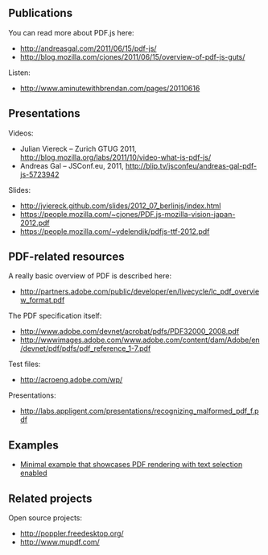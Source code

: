 ## Publications

You can read more about PDF.js here:
+ http://andreasgal.com/2011/06/15/pdf-js/
+ http://blog.mozilla.com/cjones/2011/06/15/overview-of-pdf-js-guts/

Listen:
+ http://www.aminutewithbrendan.com/pages/20110616

## Presentations

Videos:
+ Julian Viereck – Zurich GTUG 2011, http://blog.mozilla.org/labs/2011/10/video-what-is-pdf-js/
+ Andreas Gal – JSConf.eu, 2011, http://blip.tv/jsconfeu/andreas-gal-pdf-js-5723942

Slides:
+ http://jviereck.github.com/slides/2012_07_berlinjs/index.html
+ https://people.mozilla.com/~cjones/PDF.js-mozilla-vision-japan-2012.pdf
+ https://people.mozilla.com/~ydelendik/pdfjs-ttf-2012.pdf

## PDF-related resources

A really basic overview of PDF is described here:
+ http://partners.adobe.com/public/developer/en/livecycle/lc_pdf_overview_format.pdf

The PDF specification itself:
+ http://www.adobe.com/devnet/acrobat/pdfs/PDF32000_2008.pdf
+ http://wwwimages.adobe.com/www.adobe.com/content/dam/Adobe/en/devnet/pdf/pdfs/pdf_reference_1-7.pdf

Test files:
+ http://acroeng.adobe.com/wp/

Presentations:
+ http://labs.appligent.com/presentations/recognizing_malformed_pdf_f.pdf

## Examples

+ [Minimal example that showcases PDF rendering with text selection enabled](http://github.com/mozilla/pdf.js/wiki/Minimal-example-that-showcases-PDF-rendering-with-text-selection-enabled)


## Related projects

Open source projects:
+ http://poppler.freedesktop.org/
+ http://www.mupdf.com/